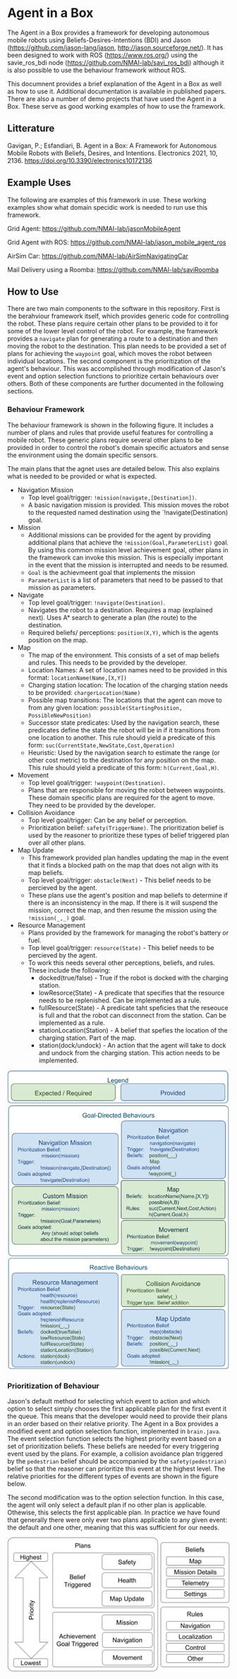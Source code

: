 # Agent in a Box
The Agent in a Box provides a framework for developing autonomous mobile robots using Beliefs-Desires-Intentions (BDI) and Jason (https://github.com/jason-lang/jason, http://jason.sourceforge.net/). It has been designed to work with ROS (https://www.ros.org/) using the savie_ros_bdi node (https://github.com/NMAI-lab/savi_ros_bdi) although it is also possible to use the behaviour framework without ROS.

This documnent provides a brief explanation of the Agent in a Box as well as how to use it. Additional documentation is available in published papers. There are also a number of demo projects that have used the Agent in a Box. These serve as good working examples of how to use the framework.

## Litterature
Gavigan, P.; Esfandiari, B. Agent in a Box: A Framework for Autonomous Mobile Robots with Beliefs, Desires, and Intentions. Electronics 2021, 10, 2136. https://doi.org/10.3390/electronics10172136

## Example Uses
The following are examples of this framework in use. These working examples show what domain specidic work is needed to run use this framework.

Grid Agent: https://github.com/NMAI-lab/jasonMobileAgent

Grid Agent with ROS: https://github.com/NMAI-lab/jason_mobile_agent_ros

AirSim Car: https://github.com/NMAI-lab/AirSimNavigatingCar

Mail Delivery using a Roomba: https://github.com/NMAI-lab/saviRoomba

## How to Use
There are two main components to the software in this repository. First is the berahviour framework itself, which provides generic code for controlling the robot. These plans require certain other plans to be provided to it for some of the lower level control of the robot. For example, the framework provides a `navigate` plan for generating a route to a destination and then moving the robot to the destination. This plan needs to be provided a set of plans for achieving the `waypoint` goal, which moves the robot between individual locations. The second component is the prioritization of the agent's behaviour. This was accomplished through modification of Jason's event and option selection functions to prioritize certain behaviours over others. Both of these components are further documented in the following sections.

### Behaviour Framework
The behaviour framework is shown in the following figure. It includes a number of plans and rules that provide useful features for controlling a mobile robot. These generic plans require several other plans to be provided in order to control the robot's domain specific actuators and sense the environment using the domain specific sensors.

The main plans that the agnet uses are detailed below. This also explains what is needed to be provided or what is expected.

- Navigation Mission
  - Top level goal/trigger: `!mission(navigate,[Destination])`.
  - A basic navigation mission is provided. This mission moves the robot to the requested named destination using the `!navigate(Destination) goal.
- Mission
  - Additional missions can be provided for the agent by providing additional plans that achieve the `!mission(Goal,ParameterList)` goal. By using this common mission level achievement goal, other plans in the framework can invoke this mission. This is especially important in the event that the mission is interrupted and needs to be resumed.
  - `Goal` is the achievmeent goal that implements the mission
  - `ParameterList` is a list of parameters that need to be passed to that mission as parameters.
- Navigate
  - Top level goal/trigger: `!navigate(Destination)`.
  - Navigates the robot to a destination. Requires a map (explained next). Uses A* search to generate a plan (the route) to the destination.
  - Required beliefs/ perceptions: `position(X,Y)`, which is the agents position on the map.
- Map
  - The map of the environment. This consists of a set of map beliefs and rules. This needs to be provided by the developer.
  - Location Names: A set of location names need to be provided in this format: `locationName(Name,[X,Y])`
  - Charging station location: The location of the charging station needs to be provided: `chargerLocation(Name)`
  - Possible map transitions: The locations that the agent can move to from any given location: `possible(StartingPosition, PossibleNewPosition)`
  - Successor state predicates: Used by the navigation search, these predicates define the state the robot will be in if it transitions from one location to another. This rule should yield a predicate of this form: `suc(CurrentState,NewState,Cost,Operation)`
  - Heuristic: Used by the navigation search to estimate the range (or other cost metric) to the destination for any position on the map. This rule should yield a predicate of this form: `h(Current,Goal,H)`.
- Movement
  - Top level goal/trigger: `!waypoint(Destination)`.
  - Plans that are responsible for moving the robot between waypoints. These domain specific plans are required for the agent to move. They need to be provided by the developer.
- Collision Avoidance
  - Top level goal/trigger: Can be any belief or perception.
  - Prioritization belief: `safety(TriggerName)`. The prioritization belief is used by the reasoner to prioritize these types of belief triggered plan over all other plans.
- Map Update
  - This framework provided plan handles updating the map in the event that it finds a blocked path on the map that does not align with its map beliefs.
  - Top level goal/trigger: `obstacle(Next)` - This belief needs to be percieved by the agent.
  - These plans use the agent's position and map beliefs to determine if there is an inconsistency in the map. If there is it will suspend the mission, correct the map, and then resume the mission using the `!mission(_,_)` goal.
- Resource Management
  - Plans provided by the framework for managing the robot's battery or fuel.
  - Top level goal/trigger: `resource(State)` - This belief needs to be percieved by the agent.
  - To work this needs several other perceptions, beliefs, and rules. These include the following:
    - docked(true/false) - True if the robot is docked with the charging station.
    - lowResorce(State) - A predicate that specifies that the resource needs to be replenished. Can be implemented as a rule.
    - fullResource(State) - A predicate taht speficies that the reseouce is full and that the robot can disconnect from the station. Can be implemented as a rule.
    - stationLocation(Station) - A belief that spefies the location of the charging station. Part of the map.
    - station(dock/undock) - An action that the agent will take to dock and undock from the charging station. This action needs to be implemented.

![Framework](https://github.com/NMAI-lab/agent_in_a_box_agent/blob/master/figures/AIB_Framework.png)

### Prioritization of Behaviour
Jason's default method for selecting which event to action and which option to select simply chooses the first applicable plan for the first event it the queue. This means that the developer would need to provide their plans in an order based on their relative priority. The Agent in a Box provides a modified event and option selection function, implemented in `brain.java`. The event selection function selects the highest priority event based on a set of prioritization beliefs. These beliefs are needed for every triggering event used by the plans. For example, a collision avoidance plan triggered by the `pedestrian` belief should be accompanied by the `safety(pedestrian)` belief so that the reasoner can prioritize this event at the highest level. The relative priorities for the different types of events are shown in the figure below.

The second modification was to the option selection function. In this case, the agent will only select a default plan if no other plan is applicable. Othewise, this selects the first applicable plan. In practice we have found that generally there were only ever two plans applicable to any given event: the default and one other, meaning that this was sufficient for our needs.

![Prioritization](https://github.com/NMAI-lab/agent_in_a_box_agent/blob/master/figures/AgentInABoxBehaviourPrioritization.png)

